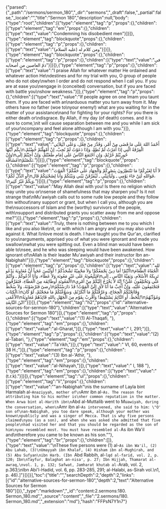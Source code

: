 {"parsed":{"_path":"/sermons/sermon_180","_dir":"sermons","_draft":false,"_partial":false,"_locale":"","title":"Sermon 180","description":null,"body":{"type":"root","children":[{"type":"element","tag":"p","props":{},"children":[{"type":"element","tag":"em","props":{},"children":[{"type":"text","value":"Condemning his disobedient men"}]}]},{"type":"element","tag":"blockquote","props":{},"children":[{"type":"element","tag":"p","props":{},"children":[{"type":"text","value":"ومن كلام له (عليه السلام)"}]}]},{"type":"element","tag":"blockquote","props":{},"children":[{"type":"element","tag":"p","props":{},"children":[{"type":"text","value":"في ذمّ العاصين من أصحابه"}]}]},{"type":"element","tag":"p","props":{},"children":[{"type":"text","value":"I praise Allah for whatever matter He ordained and whatever action He\ndestines and for my trial with you, O group of people who do not obey\nwhen I order and do not respond when I call you. If you are at ease you\nengage in (conceited) conversation, but if you are faced with battle you\nshow weakness."}]},{"type":"element","tag":"p","props":{},"children":[{"type":"text","value":"If people agree on one Imam you taunt them. If you are faced with an\narduous matter you turn away from it. May others have no father (woe to\nyour enemy!) what are you waiting for in the matter of your assistance\nand for fighting for your rights? For you there is either death or\ndisgrace. By Allah, if my day (of death) comes. and it is sure to come,\nit will cause separation between me and you while I am sick of your\ncompany and feel alone although I am with you."}]},{"type":"element","tag":"blockquote","props":{},"children":[{"type":"element","tag":"p","props":{},"children":[{"type":"text","value":"أَحْمَدُ اللهَ عَلَى مَا قَضَى مِنْ أَمْر، وَقَدَّرَ مِنْ فِعْل، وَعَلَى ابْتِلاَئِي بِكُم أَيَّتُهَا\nالْفِرْقَةُ الَّتِي إذَا أَمَرْتُ لَمْ تُطِعْ، وَإذَا دَعَوْتُ لَمْ تُجِبْ، إنْ أُمْهِلْتُمْ خُضْتُمْ، وَإنْ\nحُورِبْتُمْ خُرْتُمْ، وَإنِ اجْتَمَعَ النَّاسُ عَلَى إمَام طَعَنْتُمْ، وَإنْ أُجِبْتُمْ إلَى مُشَاقَّة\nنَكَصْتُمْ."}]}]},{"type":"element","tag":"blockquote","props":{},"children":[{"type":"element","tag":"p","props":{},"children":[{"type":"text","value":"لاَ أَبَا لِغَيْرِكُمْ! مَا تَنْتَظِرُونَ بِنَصْرِكُمْ وَالْجِهَادِ عَلَى حَقِّكُمْ؟ الْمَوْتَ أَوِ الذُّلَّ لَكُمْ؟\nفَوَاللهِ لَئِنْ جَاءَ يَوْمِي ـ وَلَيَأْتِيَنِّي ـ لَيُفَرِّقَنَّ بَيْني وَبَيْنَكُمْ وَأَنا لِصُحْبَتِكُمْ قَال،\nوَبِكُمْ غَيْرُ كَثِير."}]}]},{"type":"element","tag":"p","props":{},"children":[{"type":"text","value":"May Allah deal with you! Is there no religion which may unite you or\nsense of shamefulness that may sharpen you? Is it not strange that\nMu'awiyah calls out to some rude low people and they follow him without\nany support or grant, but when I call you, although you are the\nsuccessors of Islam and the (worthy) survivors of the people, with\nsupport and distributed grants you scatter away from me and oppose me?"}]},{"type":"element","tag":"p","props":{},"children":[{"type":"text","value":"Truly, there is nothing between me to you which I like and you also like\nit, or with which I am angry and you may also unite against it. What I\nlove most is death. I have taught you the Qur'an, clarified to you\narguments, apprised you of what you were ignorant and made you swallow\nwhat you were spitting out. Even a blind man would have been able to\nsee, and he who was sleeping would have been awakened. How ignorant of\nAllah is their leader Mu'awiyah and their instructor Ibn an-Nabighah!"}]},{"type":"element","tag":"blockquote","props":{},"children":[{"type":"element","tag":"p","props":{},"children":[{"type":"text","value":"لله أَنْتُمْ! أمَا دِينٌ يَجْمَعُكُمْ! وَلاَ مَحْمِيّةٌ تَشْحَذُكُمْ ! أَوَلَيْسَ عَجَباً أَنَّ مُعَاوِيَةَ يَدْعُو\nالْجُفَاةَ الطَّغَامَ فَيَتَّبِعُونَهُ عَلَى غَيْرِ مَعُونَة وَلاَ عَطَاء، وَأَنَا أَدْعُوكُمْ ـ وَأَنْتُمْ\nتَرِيكَةُ الاْسْلاَمِ، وَبَقِيَّةُ النَّاسِ ـ إلَى الْمَعُونَةِ أَوطَائِفَة مِنَ الْعَطَاءِ، فَتَفَرَّقُونَ\nعَنِّي وَتَخْتَلِفُونَ عَلَيَّ؟ إِنَّهُ لاَ يَخْرُجُ إِلَيْكُمْ مِنْ أَمْرِي رِضىً فَتَرْضَوْنَهُ، وَلاَ سُخْطٌ\nفَتَجْتَمِعُونَ عَلَيْهِ، وَإنَّ أَحَبَّ مَا أَنَا لاَق إِلَيَّ الْمَوْتُ! قَدْ دَارَسْتُكُمُ الْكِتَابَ،\nوَفَاتَحْتُكُمُ الْحِجَاجَ، وَعَرَّفْتُكُمْ مَا أَنْكَرْتُمْ، وَسَوَّغْتُكُمْ مَا مَجَجْتُمْ، لَوْ كَانَ الاْعْمَى\nيَلْحَظُ، أَوِ النَّائِمُ يَسْتَيْقِظُ! وَأَقْرِبْ بِقَوْم مِنَ الْجَهْلِ بِاللهِ قَائِدُهُمْ مُعَاوِيَةُ!\nوَمُؤَدِّبُهُمُ ابْنُ النَّابِغَةِ!"}]}]},{"type":"element","tag":"h2","props":{"id":"alternative-sources-for-sermon-180"},"children":[{"type":"text","value":"Alternative Sources for Sermon 180"}]},{"type":"element","tag":"p","props":{},"children":[{"type":"text","value":"(1) Al-Thaqafi, "},{"type":"element","tag":"em","props":{},"children":[{"type":"text","value":"al-Gharat,"}]},{"type":"text","value":" I, 291;"}]},{"type":"element","tag":"p","props":{},"children":[{"type":"text","value":"(2) al-Tabari, "},{"type":"element","tag":"em","props":{},"children":[{"type":"text","value":"Ta'rikh,"}]},{"type":"text","value":" VI, 60, events of 38 H.;"}]},{"type":"element","tag":"p","props":{},"children":[{"type":"text","value":"(3) Ibn al-'Athir, "},{"type":"element","tag":"em","props":{},"children":[{"type":"text","value":"al-Nihayah,"}]},{"type":"text","value":" I, 188 "},{"type":"element","tag":"em","props":{},"children":[{"type":"text","value":"(t.r.k)."}]}]},{"type":"element","tag":"ul","props":{},"children":[{"type":"element","tag":"li","props":{},"children":[{"type":"text","value":"\"an-Nabighah\"\nis the surname of Layla bint Harmalah al-`Anaziyyah, mother of\n`Amr ibn al-`As. The reason for attributing him to his mother is\nher common reputation in the matter. When Arwa bint al-Harith ibn\n`Abd al-Muttalib went to Mu`awiyah, during the conversation, when\n`Amr ibn al-`As intervened, she said to him: \"O' son of\nan-Nabighah, you too dare speak, although your mother was known\npublicly and was a singer of Mecca. That is why five persons claimed\nyou (as a son), and when she was asked she admitted that five people\nhad visited her and that you should be regarded as the son of him\nyou resembled most. You must have resembled al-`As ibn Wa'il and\ntherefore you came to be known as his son.\""},{"type":"element","tag":"br","props":{},"children":[]},{"type":"text","value":"\nThese five persons were (1) al-`As ibn Wa'il, (2) Abu Lahab, (3)\nUmayyah ibn Khalaf, (4) Hisham ibn al-Mughirah, and (5) Abu Sufyan\nibn Harb. (Ibn `Abd Rabbih, al-`lqd al-farid, vol. 2, p. 120; Ibn\nTayfur, Balaghat an-nisa', p. 27; Ibn Hijjah, Thamarat al-awraq,\nvol. 1, p. 132; Safwat, Jamharat khutab al-`Arab, vol. 2, p.363;\nIbn Abi'l-Hadid, vol. 6, pp. 283-285, 291; al-Halabi, as-Sirah vol.\n1, p. 46).]"}]}]}],"toc":{"title":"","searchDepth":2,"depth":2,"links":[{"id":"alternative-sources-for-sermon-180","depth":2,"text":"Alternative Sources for Sermon 180"}]}},"_type":"markdown","_id":"content:2.sermons:180. Sermon_180.md","_source":"content","_file":"2.sermons/180. Sermon_180.md","_extension":"md"},"hash":"FFPsN7Y1n7"}